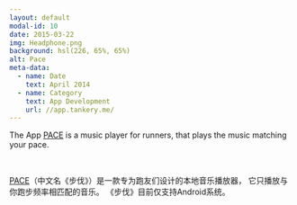 ```yaml
---
layout: default
modal-id: 10
date: 2015-03-22
img: Headphone.png
background: hsl(226, 65%, 65%)
alt: Pace
meta-data:
  - name: Date
    text: April 2014
  - name: Category
    text: App Development
    url: //app.tankery.me/
---
```


The App [PACE](//app.tankery.me/pace/) is a music player for runners,
that plays the music matching your pace.

<br>

[PACE](//app.tankery.me/pace/)（中文名《步伐》）是一款专为跑友们设计的本地音乐播放器，
它只播放与你跑步频率相匹配的音乐。
《步伐》目前仅支持Android系统。
